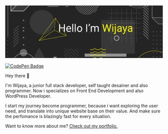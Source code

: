[![Wijaya Github Banner](./assets/wijaya-banner.png)](https://wijayaac.netlify.app)

[![CodePen Badge](https://img.shields.io/badge/CodePen-Profile-informational?style=flat&logo=codepen&logoColor=white&color=black)](https://codepen.io/wijayaac)

Hey there 👋

I'm Wijaya, a junior full stack developer, self taught desainer and also programmer. Now i specializes on Front End Development and also WordPress Developer.

I start my journey become programmer, because i want exploring the user need, and translate into unique website base on their value. And make sure the perfomance is blazingly fast for every situation.

Want to know more about me? [Check out my portfolio.](https://wijayaac.netlify.app)
